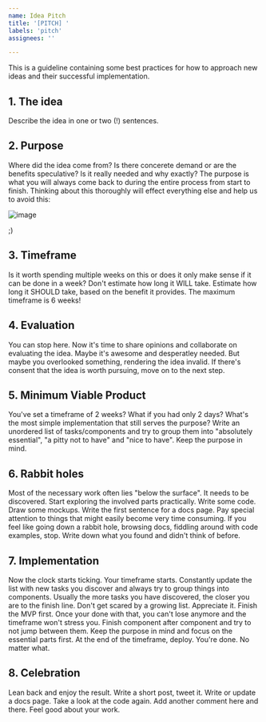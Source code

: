 ```yaml
---
name: Idea Pitch
title: '[PITCH] '
labels: 'pitch'
assignees: ''

---
```


This is a guideline containing some best practices for how to approach new ideas and their successful implementation.

## 1. The idea

Describe the idea in one or two (!) sentences.

## 2. Purpose

Where did the idea come from? Is there concerete demand or are the benefits speculative? Is it really needed and why exactly?
The purpose is what you will always come back to during the entire process from start to finish.
Thinking about this thoroughly will effect everything else and help us to avoid this:

![image](https://user-images.githubusercontent.com/6792578/162785994-5250bc73-5f99-4b82-bf97-a6698cd798b4.png)

;)

## 3. Timeframe

Is it worth spending multiple weeks on this or does it only make sense if it can be done in a week?
Don't estimate how long it WILL take. Estimate how long it SHOULD take, based on the benefit it provides.
The maximum timeframe is 6 weeks!

## 4. Evaluation

You can stop here. Now it's time to share opinions and collaborate on evaluating the idea.
Maybe it's awesome and desperatley needed. But maybe you overlooked something, rendering the idea invalid.
If there's consent that the idea is worth pursuing, move on to the next step.

## 5. Minimum Viable Product

You've set a timeframe of 2 weeks? What if you had only 2 days?
What's the most simple implementation that still serves the purpose?
Write an unordered list of tasks/components and try to group them into "absolutely essential", "a pitty not to have" and "nice to have".
Keep the purpose in mind.

## 6. Rabbit holes

Most of the necessary work often lies "below the surface". It needs to be discovered.
Start exploring the involved parts practically. Write some code. Draw some mockups. Write the first sentence for a docs page.
Pay special attention to things that might easily become very time consuming.
If you feel like going down a rabbit hole, browsing docs, fiddling around with code examples, stop.
Write down what you found and didn't think of before.

## 7. Implementation

Now the clock starts ticking. Your timeframe starts.
Constantly update the list with new tasks you discover and always try to group things into components.
Usually the more tasks you have discovered, the closer you are to the finish line.
Don't get scared by a growing list. Appreciate it.
Finish the MVP first. Once your done with that, you can't lose anymore and the timeframe won't stress you.
Finish component after component and try to not jump between them.
Keep the purpose in mind and focus on the essential parts first.
At the end of the timeframe, deploy. You're done. No matter what.

## 8. Celebration

Lean back and enjoy the result. Write a short post, tweet it. Write or update a docs page.
Take a look at the code again. Add another comment here and there. Feel good about your work.